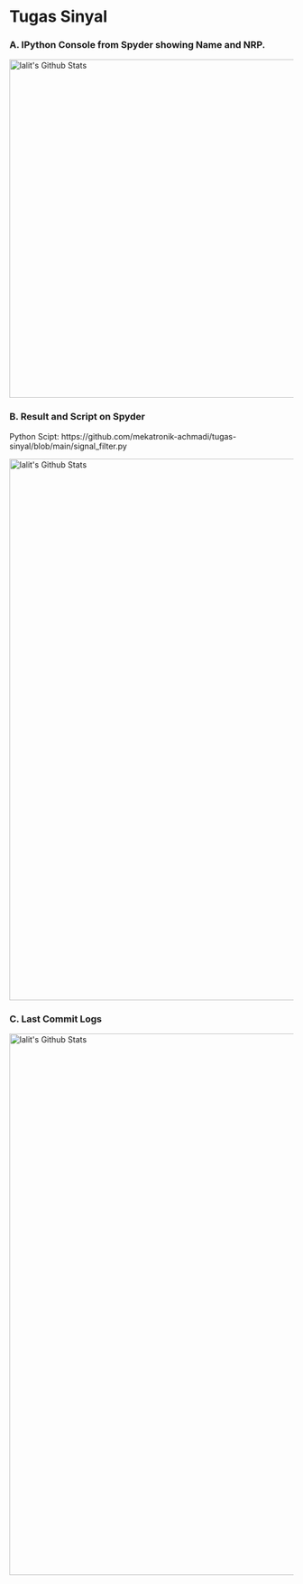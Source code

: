 # Tugas Sinyal

<h3>A. IPython Console from Spyder showing Name and NRP.</h3>
<img align="center" src="https://github.com/gap125/tugas-sinyal/blob/main/A.png" width="600px" alt="lalit's Github Stats">

<h3>B. Result and Script on Spyder</h3>
<p>Python Scipt: https://github.com/mekatronik-achmadi/tugas-sinyal/blob/main/signal_filter.py</p>
<img align="center" src="https://github.com/gap125/tugas-sinyal/blob/main/B.png" width="960px" alt="lalit's Github Stats">

<h3>C. Last Commit Logs</h3>
<img align="center" src="https://github.com/gap125/tugas-sinyal/blob/main/C.png" width="960px" alt="lalit's Github Stats">
